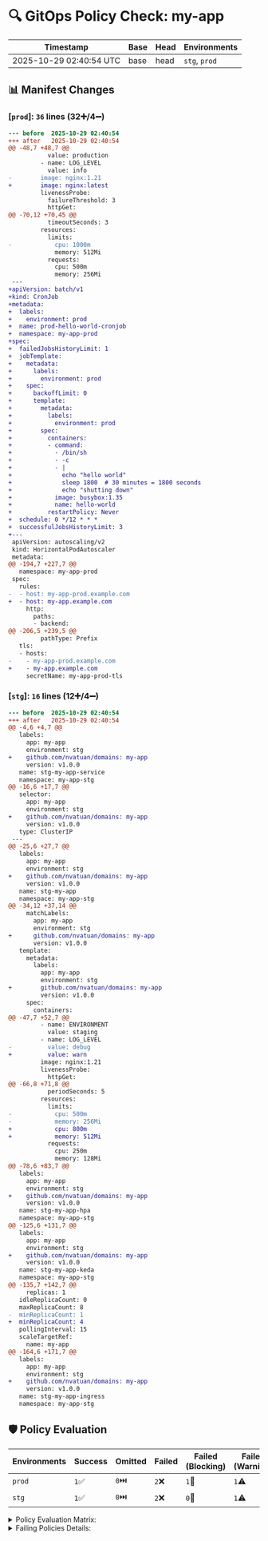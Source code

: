 # 🔍 GitOps Policy Check: my-app

| Timestamp | Base | Head | Environments |
-|-|-|-
2025-10-29 02:40:54 UTC | base | head | `stg`, `prod`

## 📊 Manifest Changes




### [`prod`]: `36` lines (32➕/4➖)



```diff
--- before	2025-10-29 02:40:54
+++ after	2025-10-29 02:40:54
@@ -48,7 +48,7 @@
           value: production
         - name: LOG_LEVEL
           value: info
-        image: nginx:1.21
+        image: nginx:latest
         livenessProbe:
           failureThreshold: 3
           httpGet:
@@ -70,12 +70,45 @@
           timeoutSeconds: 3
         resources:
           limits:
-            cpu: 1000m
             memory: 512Mi
           requests:
             cpu: 500m
             memory: 256Mi
 ---
+apiVersion: batch/v1
+kind: CronJob
+metadata:
+  labels:
+    environment: prod
+  name: prod-hello-world-cronjob
+  namespace: my-app-prod
+spec:
+  failedJobsHistoryLimit: 1
+  jobTemplate:
+    metadata:
+      labels:
+        environment: prod
+    spec:
+      backoffLimit: 0
+      template:
+        metadata:
+          labels:
+            environment: prod
+        spec:
+          containers:
+          - command:
+            - /bin/sh
+            - -c
+            - |
+              echo "hello world"
+              sleep 1800  # 30 minutes = 1800 seconds
+              echo "shutting down"
+            image: busybox:1.35
+            name: hello-world
+          restartPolicy: Never
+  schedule: 0 */12 * * *
+  successfulJobsHistoryLimit: 3
+---
 apiVersion: autoscaling/v2
 kind: HorizontalPodAutoscaler
 metadata:
@@ -194,7 +227,7 @@
   namespace: my-app-prod
 spec:
   rules:
-  - host: my-app-prod.example.com
+  - host: my-app.example.com
     http:
       paths:
       - backend:
@@ -206,5 +239,5 @@
         pathType: Prefix
   tls:
   - hosts:
-    - my-app-prod.example.com
+    - my-app.example.com
     secretName: my-app-prod-tls

```





### [`stg`]: `16` lines (12➕/4➖)



```diff
--- before	2025-10-29 02:40:54
+++ after	2025-10-29 02:40:54
@@ -4,6 +4,7 @@
   labels:
     app: my-app
     environment: stg
+    github.com/nvatuan/domains: my-app
     version: v1.0.0
   name: stg-my-app-service
   namespace: my-app-stg
@@ -16,6 +17,7 @@
   selector:
     app: my-app
     environment: stg
+    github.com/nvatuan/domains: my-app
     version: v1.0.0
   type: ClusterIP
 ---
@@ -25,6 +27,7 @@
   labels:
     app: my-app
     environment: stg
+    github.com/nvatuan/domains: my-app
     version: v1.0.0
   name: stg-my-app
   namespace: my-app-stg
@@ -34,12 +37,14 @@
     matchLabels:
       app: my-app
       environment: stg
+      github.com/nvatuan/domains: my-app
       version: v1.0.0
   template:
     metadata:
       labels:
         app: my-app
         environment: stg
+        github.com/nvatuan/domains: my-app
         version: v1.0.0
     spec:
       containers:
@@ -47,7 +52,7 @@
         - name: ENVIRONMENT
           value: staging
         - name: LOG_LEVEL
-          value: debug
+          value: warn
         image: nginx:1.21
         livenessProbe:
           httpGet:
@@ -66,8 +71,8 @@
           periodSeconds: 5
         resources:
           limits:
-            cpu: 500m
-            memory: 256Mi
+            cpu: 800m
+            memory: 512Mi
           requests:
             cpu: 250m
             memory: 128Mi
@@ -78,6 +83,7 @@
   labels:
     app: my-app
     environment: stg
+    github.com/nvatuan/domains: my-app
     version: v1.0.0
   name: stg-my-app-hpa
   namespace: my-app-stg
@@ -125,6 +131,7 @@
   labels:
     app: my-app
     environment: stg
+    github.com/nvatuan/domains: my-app
     version: v1.0.0
   name: stg-my-app-keda
   namespace: my-app-stg
@@ -135,7 +142,7 @@
     replicas: 1
   idleReplicaCount: 0
   maxReplicaCount: 8
-  minReplicaCount: 1
+  minReplicaCount: 4
   pollingInterval: 15
   scaleTargetRef:
     name: my-app
@@ -164,6 +171,7 @@
   labels:
     app: my-app
     environment: stg
+    github.com/nvatuan/domains: my-app
     version: v1.0.0
   name: stg-my-app-ingress
   namespace: my-app-stg

```






## 🛡️ Policy Evaluation

| **Environments** | **Success** | **Omitted** | **Failed** | **Failed (Blocking)** | **Failed (Warning)** | **Failed (Recommend)** |
|--------------|---------|---------|--------|---------|---------|---------|
| `prod` | `1`✅ | `0`⏭️ | `2`❌ | `1`🚫 | `1`⚠️ | `0`💡 |
| `stg` | `1`✅ | `0`⏭️ | `2`❌ | `0`🚫 | `1`⚠️ | `1`💡 |


<details> <summary> Policy Evaluation Matrix: </summary>

| Policy Name | stg | prod |
|-------------|-----|------|
| Service Taggings | ✅ PASS | ❌ FAIL |
| Service High Availability | ❌ FAIL | ❌ FAIL |
| Service No CPU Limit | ❌ FAIL | ✅ PASS |

</details>

<details> <summary> Failing Policies Details: </summary>

#### 🚫 BLOCKING Policies | `prod`: `1`❌ | `stg`: `0`❌ |

##### [`stg`] environment
* None! 🙌

##### [`prod`] environment 


* Policy `Service Taggings` failed with the following messages:
  * CronJob prod-hello-world-cronjob does not have the required label 'github.com/nvatuan/domains'
  * Deployment prod-my-app does not have the required label 'github.com/nvatuan/domains'




#### ⚠️ WARNING Policies |  `prod`: `1`❌ | `stg`: `1`❌ |
##### [`stg`] environment 


* Policy `Service High Availability` failed with the following messages:
  * Deployment 'stg-my-app' must have PodAntiAffinity or PodTopologySpread for high availability



##### [`prod`] environment 


* Policy `Service High Availability` failed with the following messages:
  * Deployment 'prod-my-app' must have PodAntiAffinity or PodTopologySpread for high availability




#### 💡 RECOMMEND Policies |  `prod`: `0`❌ | `stg`: `1`❌ |
##### [`stg`] environment 


* Policy `Service No CPU Limit` failed with the following messages:
  * Deployment 'stg-my-app' container 'my-app' should not have a cpu limit, found: 800m




##### [`prod`] environment
* None! 🙌


#### ⏭️ Omitted Policies |  `prod`: `0`❌ | `stg`: `0`❌ |

##### [`stg`] environment
* None! 🙌


##### [`prod`] environment
* None! 🙌


</details>

